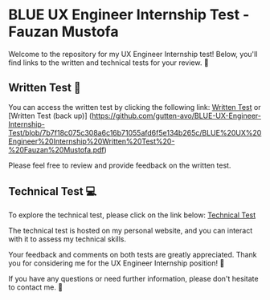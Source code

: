 # BLUE UX Engineer Internship Test - Fauzan Mustofa

Welcome to the repository for my UX Engineer Internship test! Below, you'll find links to the written and technical tests for your review. 🚀

## Written Test 📝
You can access the written test by clicking the following link:
[Written Test](https://docs.google.com/document/d/1Gz5EBBSVt9M0jEj1S13e13xeckoM2R9Feeefo14yft0/edit?usp=sharing) or [Written Test (back up)] (https://github.com/gutten-avo/BLUE-UX-Engineer-Internship-Test/blob/7b7f18c075c308a6c16b71055afd6f5e134b265c/BLUE%20UX%20Engineer%20Internship%20Written%20Test%20-%20Fauzan%20Mustofa.pdf)

Please feel free to review and provide feedback on the written test.

## Technical Test 💻
To explore the technical test, please click on the link below:
[Technical Test](https://bb.fauzanmustofa.my.id/)

The technical test is hosted on my personal website, and you can interact with it to assess my technical skills.

Your feedback and comments on both tests are greatly appreciated. Thank you for considering me for the UX Engineer Internship position! 🙏

If you have any questions or need further information, please don't hesitate to contact me. 📧
